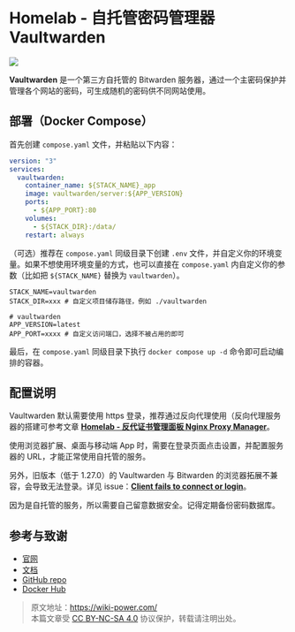 # Homelab - 自托管密码管理器 Vaultwarden

![](https://media.wiki-power.com/img/20230304195414.jpg)

**Vaultwarden** 是一个第三方自托管的 Bitwarden 服务器，通过一个主密码保护并管理各个网站的密码，可生成随机的密码供不同网站使用。

## 部署（Docker Compose）

首先创建 `compose.yaml` 文件，并粘贴以下内容：

```yaml title="compose.yaml"
version: "3"
services:
  vaultwarden:
    container_name: ${STACK_NAME}_app
    image: vaultwarden/server:${APP_VERSION}
    ports:
      - ${APP_PORT}:80
    volumes:
      - ${STACK_DIR}:/data/
    restart: always
```

（可选）推荐在 `compose.yaml` 同级目录下创建 `.env` 文件，并自定义你的环境变量。如果不想使用环境变量的方式，也可以直接在 `compose.yaml` 内自定义你的参数（比如把 `${STACK_NAME}` 替换为 `vaultwarden`）。

```dotenv title=".env"
STACK_NAME=vaultwarden
STACK_DIR=xxx # 自定义项目储存路径，例如 ./vaultwarden

# vaultwarden
APP_VERSION=latest
APP_PORT=xxxx # 自定义访问端口，选择不被占用的即可
```

最后，在 `compose.yaml` 同级目录下执行 `docker compose up -d` 命令即可启动编排的容器。

## 配置说明

Vaultwarden 默认需要使用 https 登录，推荐通过反向代理使用（反向代理服务器的搭建可参考文章 [**Homelab - 反代证书管理面板 Nginx Proxy Manager**](https://wiki-power.com/Homelab-%E5%8F%8D%E4%BB%A3%E8%AF%81%E4%B9%A6%E7%AE%A1%E7%90%86%E9%9D%A2%E6%9D%BFNginxProxyManager/)。

使用浏览器扩展、桌面与移动端 App 时，需要在登录页面点击设置，并配置服务器的 URL，才能正常使用自托管的服务。

另外，旧版本（低于 1.27.0）的 Vaultwarden 与 Bitwarden 的浏览器拓展不兼容，会导致无法登录。详见 issue：[**Client fails to connect or login**](https://github.com/dani-garcia/vaultwarden/issues/3082)。

因为是自托管的服务，所以需要自己留意数据安全。记得定期备份密码数据库。

## 参考与致谢

- [官网](https://github.com/dani-garcia/vaultwarden/wiki)
- [文档](https://github.com/dani-garcia/vaultwarden/wiki/Using-Docker-Compose)
- [GitHub repo](https://github.com/dani-garcia/vaultwarden)
- [Docker Hub](https://hub.docker.com/r/vaultwarden/server)

> 原文地址：<https://wiki-power.com/>  
> 本篇文章受 [CC BY-NC-SA 4.0](https://creativecommons.org/licenses/by/4.0/deed.zh) 协议保护，转载请注明出处。
